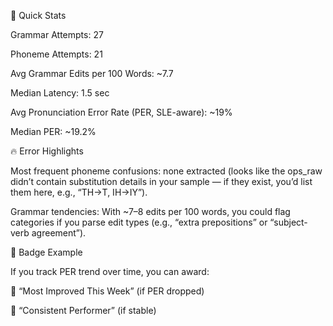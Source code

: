 🔑 Quick Stats

Grammar Attempts: 27

Phoneme Attempts: 21

Avg Grammar Edits per 100 Words: ~7.7

Median Latency: 1.5 sec

Avg Pronunciation Error Rate (PER, SLE-aware): ~19%

Median PER: ~19.2%

🔥 Error Highlights

Most frequent phoneme confusions: none extracted (looks like the ops_raw didn’t contain substitution details in your sample — if they exist, you’d list them here, e.g., “TH→T, IH→IY”).

Grammar tendencies: With ~7–8 edits per 100 words, you could flag categories if you parse edit types (e.g., “extra prepositions” or “subject-verb agreement”).

🏅 Badge Example

If you track PER trend over time, you can award:

🌟 “Most Improved This Week” (if PER dropped)

🎯 “Consistent Performer” (if stable)
